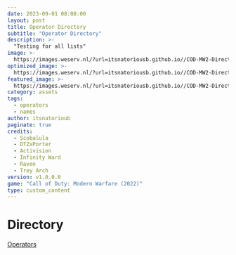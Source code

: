 ```yaml
---
date: 2023-09-01 08:08:00
layout: post
title: Operator Directory
subtitle: "Operator Directory"
description: >-
  "Testing for all lists"
image: >-
  https://images.weserv.nl/?url=itsnatoriousb.github.io//COD-MW2-Directory/assets/img/farm_18_general_action-01.png&output=png&q=100
optimized_image: >- 
  https://images.weserv.nl/?url=itsnatoriousb.github.io//COD-MW2-Directory/assets/img/farm_18_general_action-01.png&output=png&q=100
featured_image: >-
  https://images.weserv.nl/?url=itsnatoriousb.github.io//COD-MW2-Directory/assets/img/farm_18_general_action-01.png&output=png&q=100
category: assets
tags:
  - operators
  - names
author: itsnatorioub
paginate: true
credits:
  - Scobalula
  - DTZxPorter
  - Activision
  - Infinity Ward
  - Raven
  - Trey Arch
version: v1.0.0.0
game: "Call of Duty: Modern Warfare (2022)"
type: custom_content
---
```


# Directory

<a href="https://itsnatoriousb.github.io/COD-MW2-Directory/operators/">Operators</a>